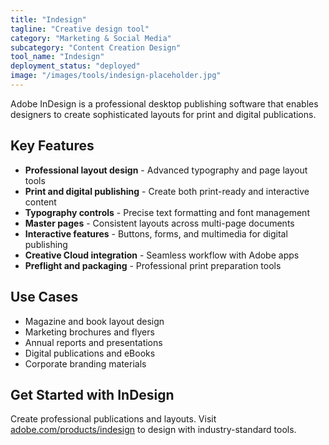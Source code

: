 ```yaml
---
title: "Indesign"
tagline: "Creative design tool"
category: "Marketing & Social Media"
subcategory: "Content Creation Design"
tool_name: "Indesign"
deployment_status: "deployed"
image: "/images/tools/indesign-placeholder.jpg"
---
```

Adobe InDesign is a professional desktop publishing software that enables designers to create sophisticated layouts for print and digital publications.

## Key Features

- **Professional layout design** - Advanced typography and page layout tools
- **Print and digital publishing** - Create both print-ready and interactive content
- **Typography controls** - Precise text formatting and font management
- **Master pages** - Consistent layouts across multi-page documents
- **Interactive features** - Buttons, forms, and multimedia for digital publishing
- **Creative Cloud integration** - Seamless workflow with Adobe apps
- **Preflight and packaging** - Professional print preparation tools

## Use Cases

- Magazine and book layout design
- Marketing brochures and flyers
- Annual reports and presentations
- Digital publications and eBooks
- Corporate branding materials

## Get Started with InDesign

Create professional publications and layouts. Visit [adobe.com/products/indesign](https://www.adobe.com/products/indesign.html) to design with industry-standard tools.
